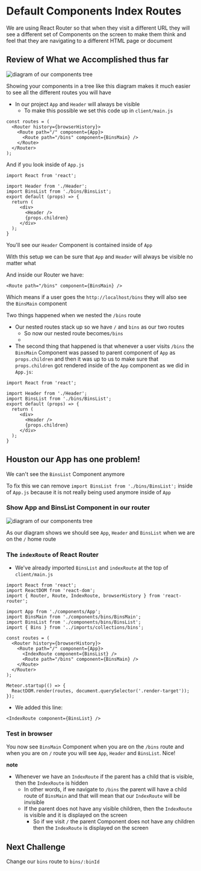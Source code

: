 # Default Components Index Routes
We are using React Router so that when they visit a different URL they will see a different set of Components on the screen to make them think and feel that they are navigating to a different HTML page or document

## Review of What we Accomplished thus far
![diagram of our components tree](https://i.imgur.com/0HJDjKn.png)

Showing your components in a tree like this diagram makes it much easier to see all the different routes you will have

* In our project `App` and `Header` will always be visible
    - To make this possible we set this code up in `client/main.js`

```
const routes = (
  <Router history={browserHistory}>
    <Route path="/" component={App}>
      <Route path="/bins" component={BinsMain} />
    </Route>
  </Router>
);
```

And if you look inside of `App.js`

```
import React from 'react';

import Header from './Header';
import BinsList from './bins/BinsList';
export default (props) => {
  return (
     <div>
       <Header />
       {props.children}
     </div>
  );
}
```

You'll see our `Header` Component is contained inside of `App`

With this setup we can be sure that `App` and `Header` will always be visible no matter what

And inside our Router we have:

`<Route path="/bins" component={BinsMain} />`

Which means if a user goes the `http://localhost/bins` they will also see the `BinsMain` component

Two things happened when we nested the `/bins` route
* Our nested routes stack up so we have `/` and `bins` as our two routes
    - So now our nested route becomes`/bins`
    - 
* The second thing that happened is that whenever a user visits `/bins` the `BinsMain` Component was passed to parent component of `App` as `props.children` and then it was up to us to make sure that `props.children` got rendered inside of the `App` component as we did in `App.js`:

```
import React from 'react';

import Header from './Header';
import BinsList from './bins/BinsList';
export default (props) => {
  return (
     <div>
       <Header />
       {props.children}
     </div>
  );
}
```

## Houston our App has one problem!
We can't see the `BinsList` Component anymore

To fix this we can remove `import BinsList from './bins/BinsList';` inside of `App.js` because it is not really being used anymore inside of `App`

### Show App and BinsList Component in our router
![diagram of our components tree](https://i.imgur.com/0HJDjKn.png)

As our diagram shows we should see `App`, `Header` and `BinsList` when we are on the `/` home route

### The `indexRoute` of React Router
* We've already imported `BinsList` and `indexRoute` at the top of `client/main.js`

```
import React from 'react';
import ReactDOM from 'react-dom';
import { Router, Route, IndexRoute, browserHistory } from 'react-router';

import App from './components/App';
import BinsMain from './components/bins/BinsMain';
import BinsList from './components/bins/BinsList';
import { Bins } from '../imports/collections/bins';

const routes = (
  <Router history={browserHistory}>
    <Route path="/" component={App}>
      <IndexRoute component={BinsList} />
      <Route path="/bins" component={BinsMain} />
    </Route>
  </Router>
);

Meteor.startup(() => {
  ReactDOM.render(routes, document.querySelector('.render-target'));
});
```

* We added this line:

`<IndexRoute component={BinsList} />`

### Test in browser
You now see `BinsMain` Component when you are on the `/bins` route and when you are on `/` route you will see `App`, `Header` and `BinsList`. Nice!

**note**
* Whenever we have an `IndexRoute` if the parent has a child that is visible, then the `IndexRoute` is hidden
    - In other words, if we navigate to `/bins` the parent will have a child route of `BinsMain` and that will mean that our `IndexRoute` will be invisible
    - If the parent does not have any visible children, then the `IndexRoute` is visible and it is displayed on the screen
        + So if we visit `/` the parent Component does not have any children then the `IndexRoute` is displayed on the screen

## Next Challenge
Change our `bins` route to `bins/:binId`

